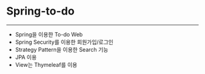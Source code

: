 # Spring-to-do

---
* Spring을 이용한 To-do Web
* Spring Security를 이용한 회원가입/로그인
* Strategy Pattern을 이용한 Search 기능
* JPA 이용
* View는 Thymeleaf를 이용
